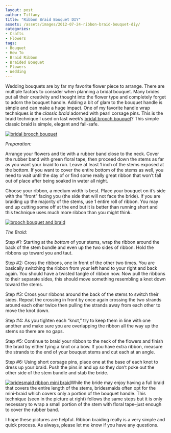 ```yaml
---
layout: post
author: Tiffany
title: "Ribbon Braid Bouquet DIY"
assets: /assets/images/2012-07-24-ribbon-braid-bouquet-diy/
categories: 
- Crafts
- Flowers
tags: 
- Bouquet
- How To
- Braid Ribbon
- Braided Bouquet
- Flowers
- Wedding
---
```


Wedding bouquets are by far my favorite flower piece to arrange. There are multiple factors to consider when planning a bridal bouquet. Many brides put all their creativity and thought into the flower type and completely forget to adorn the bouquet handle. Adding a bit of glam to the bouquet handle is simple and can make a huge impact. One of my favorite handle wrap techniques is the _classic braid_ adorned with pearl corsage pins. This is the braid technique I used on last week’s [bridal brooch bouquet](http://www.sweetpeonies.com/2012/07/silver-gold-brooch-bouquet/)? This simple classic braid is simple, elegant and fail-safe.

[![bridal brooch bouquet](jekyll_uploads/2012/06/bridalbroochbraid-2-575x382.jpg "bridalbroochbraid (2)")](http://www.sweetpeonies.com/2012/06/ribbon-braided-bouquet/bridalbroochbraid-2/)

_Preparation:_

Arrange your flowers and tie with a rubber band close to the neck. Cover the rubber band with green floral tape, then proceed down the stems as far as you want your braid to run. Leave at least 1 inch of the stems exposed at the bottom. If you want to cover the entire bottom of the stems as well, you need to wait until the day of or find some really great ribbon that won’t fall out of place after being soaked in water all night.

Choose your ribbon, a medium width is best. Place your bouquet on it’s side with the “front” facing you (the side that will not face the bride). If you are braiding up the majority of the stems, use 1 entire roll of ribbon. You may end up cutting some off at the end but it is better than running short and this technique uses much more ribbon than you might think.

[![brooch bouquet and braid](jekyll_uploads/2012/06/brooch-bouquet-and-braid-575x359.jpg "brooch bouquet and braid")](http://www.sweetpeonies.com/2012/06/ribbon-braided-bouquet/brooch-bouquet-and-braid/)

_The Braid:_

Step #1: Starting at the _bottom_ of your stems, wrap the ribbon around the back of the stem bundle and even up the two sides of ribbon. Hold the ribbons up toward you and taut.

Step #2: Cross the ribbons, one in front of the other two times. You are basically switching the ribbon from your left hand to your right and back again. You should have a twisted tangle of ribbon now. Now pull the ribbons to their separate sides, this should move something resembling a knot down toward the stems.

Step #3: Cross your ribbons around the back of the stems to switch their sides. Repeat the crossing in front by once again crossing the two strands around each other twice then pulling the strands away from each other to move the knot down.

Step #4: As you tighten each “knot,” try to keep them in line with one another and make sure you are overlapping the ribbon all the way up the stems so there are no gaps.

Step #5: Continue to braid your ribbon to the neck of the flowers and finish the braid by either tying a knot or a bow. If you have extra ribbon, measure the strands to the end of your bouquet stems and cut each at an angle.

Step #6: Using short corsage pins, place one at the base of each knot to dress up your braid. Push the pins in and up so they don’t poke out the other side of the stem bundle and stab the bride.

[![bridesmaid ribbon mini braid](jekyll_uploads/2012/07/DSC_0050-325x541.jpg "bridesmaid ribbon mini braid")](http://www.sweetpeonies.com/2012/07/ribbon-braid-bouquet-diy/dsc_0050-2/)While the bride may enjoy having a full braid that covers the entire length of the stems, bridesmaids often opt for the mini-braid which covers only a portion of the bouquet handle. This technique (seen in the picture at right) follows the same steps but it is only necessary to wrap a small portion of the stem with floral tape–just enough to cover the rubber band.

I hope these pictures are helpful. Ribbon braiding really is a very simple and quick process. As always, please let me know if you have any questions.